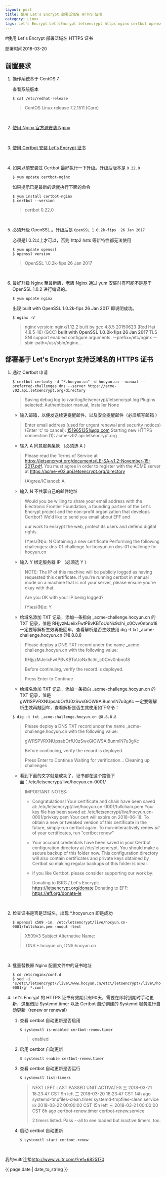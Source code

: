 ```yaml
---
layout: post
title: 使用 Let's Encrypt 部署泛域名 HTTPS 证书
category: Linux
tags: Let's Encrypt Let'sEncrypt letsencrypt https nginx certbot openssl systemd.timer systemd timer 泛域名 证书
---
```


#使用 Let's Encrypt 部署泛域名 HTTPS 证书

部署时间2018-03-20

## 前置要求

1. 操作系统基于 CentOS 7

   查看系统版本

   ```shell
   $ cat /etc/redhat-release
   ```

   > CentOS Linux release 7.2.1511 (Core)

   ​

2. [使用 Nginx 官方源安装 Nginx](http://nginx.org/en/linux_packages.html)

   ​

3. [使用 Certbot 安装 Let's Encrypt 证书](https://certbot.eff.org/lets-encrypt/centosrhel7-nginx)

   ​

4. 如果以前安装过 Certbot 最好执行一下升级。升级后版本是 `0.22.0`

   ```shell
   $ yum update certbot-nginx
   ```

   如果提示已是最新的话就执行下面的命令

   ```shell
   $ yum install certbot-nginx
   $ certbot --version
   ```

   > certbot 0.22.0

   ​

5. 必须升级 OpenSSL 。升级后是 `OpenSSL 1.0.2k-fips  26 Jan 2017`

   必须是1.0.2以上才可以，否则 http2 hsts 等新特性都无法使用

   ```shell
   $ yum update openssl
   $ openssl version
   ```

   > OpenSSL 1.0.2k-fips  26 Jan 2017

   ​

6. 最好升级 Nginx 至最新版，老版 Nginx 通过 yum 安装时有可能不是基于 OpenSSL 1.0.2 进行编译的。

   ```shell
   $ yum update nginx
   ```

   出现 built with OpenSSL 1.0.2k-fips  26 Jan 2017 即说明成功。

   ```shell
   $ nginx -V
   ```

   > nginx version: nginx/1.12.2
   > built by gcc 4.8.5 20150623 (Red Hat 4.8.5-16) (GCC)
   > **built with OpenSSL 1.0.2k-fips  26 Jan 2017**
   > TLS SNI support enabled
   > configure arguments: --prefix=/etc/nginx --sbin-path=/usr/sbin/nginx...

## 部署基于 Let's Encrypt 支持泛域名的 HTTPS 证书

1. 通过 Certbot 申请

   ```shell
   $ certbot certonly -d "*.hocyun.cn" -d hocyun.cn --manual --preferred-challenges dns --server https://acme-v02.api.letsencrypt.org/directory
   ```

   > Saving debug log to /var/log/letsencrypt/letsencrypt.log
   > Plugins selected: Authenticator manual, Installer None

   - 输入邮箱，以便发送续更提醒邮件，以及安全提醒邮件（必须填写邮箱 ）

   > Enter email address (used for urgent renewal and security notices) (Enter 'c' to
   > cancel): 1519651351@qq.com
   > Starting new HTTPS connection (1): acme-v02.api.letsencrypt.org

   - 输入 A 同意服务条款 （必须选 A ）

   > Please read the Terms of Service at
   > https://letsencrypt.org/documents/LE-SA-v1.2-November-15-2017.pdf. You must
   > agree in order to register with the ACME server at https://acme-v02.api.letsencrypt.org/directory
   >
   > (A)gree/(C)ancel: A

   - 输入 N 不共享自己的邮件地址

   > Would you be willing to share your email address with the Electronic Frontier
   > Foundation, a founding partner of the Let's Encrypt project and the non-profit
   > organization that develops Certbot? We'd like to send you email about EFF and 
   >
   > our work to encrypt the web, protect its users and defend digital rights.
   >
   > (Y)es/(N)o: N
   > Obtaining a new certificate
   > Performing the following challenges:
   > dns-01 challenge for hocyun.cn
   > dns-01 challenge for hocyun.cn

   - 输入 Y 绑定服务器 IP （必须选 Y ）

   > NOTE: The IP of this machine will be publicly logged as having requested this
   > certificate. If you're running certbot in manual mode on a machine that is not
   > your server, please ensure you're okay with that.
   >
   > Are you OK with your IP being logged?
   >
   > (Y)es/(N)o: Y

   - 给域名添加 TXT 记录，添加一条指向 _acme-challenge.hocyun.cn 的 TXT 记录，值是 RHjyzMJeiixFwtPBvKBToUoNx9cIhi_c0Cvv0nbno18 一定要等解析生效再敲回车，查看解析是否生效使用 dig -t txt _acme-challenge.hocyun.cn @8.8.8.8 

   > Please deploy a DNS TXT record under the name
   > _acme-challenge.hocyun.cn with the following value:
   >
   > RHjyzMJeiixFwtPBvKBToUoNx9cIhi_c0Cvv0nbno18
   >
   > Before continuing, verify the record is deployed.
   >
   > Press Enter to Continue

   - 给域名添加 TXT 记录，添加一条指向 _acme-challenge.hocyun.cn 的 TXT 记录，值是 gWI1SPVRXNUpsabOrfU0zSwxGiOW9Ai8unmlN7u3gKc 一定要等解析生效再敲回车，查看解析是否生效使用如下命令：

   ```shell
   $ dig -t txt _acme-challenge.hocyun.cn @8.8.8.8 
   ```

   > Please deploy a DNS TXT record under the name
   > _acme-challenge.hocyun.cn with the following value:
   >
   > gWI1SPVRXNUpsabOrfU0zSwxGiOW9Ai8unmlN7u3gKc
   >
   > Before continuing, verify the record is deployed.
   >
   > Press Enter to Continue
   > Waiting for verification...
   > Cleaning up challenges

   - 看到下面的文字就是成功了，证书都在这个路径下面：/etc/letsencrypt/live/hocyun.cn-0001/

   > IMPORTANT NOTES:
   >
   > - Congratulations! Your certificate and chain have been saved at:
   >   /etc/letsencrypt/live/hocyun.cn-0001/fullchain.pem
   >   Your key file has been saved at:
   >   /etc/letsencrypt/live/hocyun.cn-0001/privkey.pem
   >   Your cert will expire on 2018-06-18. To obtain a new or tweaked
   >   version of this certificate in the future, simply run certbot
   >   again. To non-interactively renew *all* of your certificates, run
   >   "certbot renew"
   >
   > - Your account credentials have been saved in your Certbot
   >   configuration directory at /etc/letsencrypt. You should make a
   >   secure backup of this folder now. This configuration directory will
   >   also contain certificates and private keys obtained by Certbot so
   >   making regular backups of this folder is ideal.
   >
   > - If you like Certbot, please consider supporting our work by:
   >
   >   Donating to ISRG / Let's Encrypt:   https://letsencrypt.org/donate
   >   Donating to EFF:                    https://eff.org/donate-le

   ​

2. 检查证书是否是泛域名，出现 *.hocyun.cn 即是成功

   ```shell
   $ openssl x509 -in  /etc/letsencrypt/live/hocyun.cn-0001/fullchain.pem -noout -text
   ```

   > X509v3 Subject Alternative Name:
   >
   > ​            DNS:*.hocyun.cn, DNS:hocyun.cn

   ​

3. 批量替换原 Nginx 配置文件中的证书地址

   ```shell
   $ cd /etc/nginx/conf.d
   $ sed -i 's/etc\/letsencrypt\/live\/www.hocyun.cn/etc\/letsencrypt\/live\/hocyun.cn-0001/g' *.conf
   ```

4. Let's Encrypt 的 HTTPS 证书有效期只有90天，需要在即将到期时手动更新，这里借助 Systemd.timer 以及 Certbot 自动创建的 Systemd 服务进行自动更新（renew or renewal）

   1. 查看 certbot 自动更新是否启用

      ```shell
      $ systemctl is-enabled certbot-renew.timer
      ```

      > enabled

   2. 启用 certbot 自动更新

      ```shell
      $ systemctl enable certbot-renew.timer
      ```

   3. 查看 certbot 自动更新是否运行

      ```shell
      $ systemctl list-timers
      ```

      > NEXT                         LEFT     LAST                         PASSED  UNIT                         ACTIVATES
      > 三 2018-03-21 18:23:47 CST  9h left  二 2018-03-20 18:23:47 CST  14h ago systemd-tmpfiles-clean.timer systemd-tmpfiles-clean.service
      > 四 2018-03-22 00:00:00 CST  15h left 三 2018-03-21 00:00:00 CST  8h ago  certbot-renew.timer          certbot-renew.service
      >
      >  
      >
      > 2 timers listed.
      > Pass --all to see loaded but inactive timers, too.

   4. 启动 certbot 自动更新

      ```shell
      $ systemctl start certbot-renew
      ```

      ​



<p>我的vultr连接<a href="http://www.vultr.com/?ref=6825170">http://www.vultr.com/?ref=6825170</a></p>

<p>{{ page.date | date_to_string }}</p>